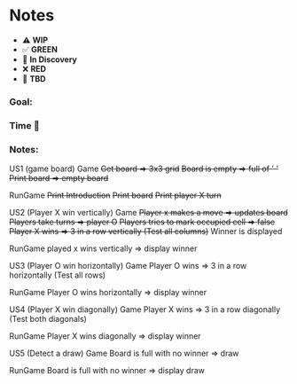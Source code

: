 # Notes

* ⚠️ **WIP**  
* ✅ **GREEN**  
* 🧠 **In Discovery**  
* ❌ **RED**  
* 📝 **TBD**  

### Goal: 
### Time 🍅
### Notes:
US1 (game board)
Game
~~Get board => 3x3 grid~~
~~Board is empty => full of ' '~~
~~Print board => empty board~~

RunGame
~~Print Introduction~~
~~Print board~~
~~Print player X turn~~

US2 (Player X win vertically)
Game
~~Player x makes a move => updates board~~
~~Players take turns => player O~~
~~Players tries to mark occupied cell => false~~
~~Player X wins => 3 in a row vertically (Test all columns)~~
Winner is displayed

RunGame
played x wins vertically => display winner


US3 (Player O win horizontally)
Game
Player O wins => 3 in a row horizontally (Test all rows)

RunGame
Player O wins horizontally => display winner

US4 (Player X win diagonally)
Game
Player X wins => 3 in a row diagonally (Test both diagonals)

RunGame
Player X wins diagonally => display winner

US5 (Detect a draw)
Game
Board is full with no winner => draw

RunGame
Board is full with no winner => display draw